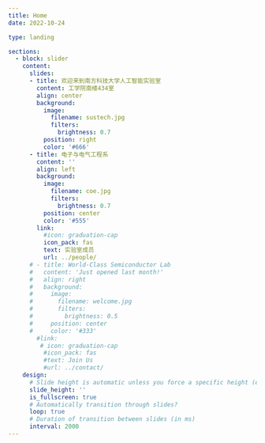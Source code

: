 ```yaml
---
title: Home
date: 2022-10-24

type: landing

sections:
  - block: slider
    content:
      slides:
      - title: 欢迎来到南方科技大学人工智能实验室
        content: 工学院南楼434室
        align: center
        background:
          image:
            filename: sustech.jpg
            filters:
              brightness: 0.7
          position: right
          color: '#666'
      - title: 电子与电气工程系
        content: ''
        align: left
        background:
          image:
            filename: coe.jpg
            filters:
              brightness: 0.7
          position: center
          color: '#555'
        link:
          #icon: graduation-cap
          icon_pack: fas
          text: 实验室成员
          url: ../people/
      # - title: World-Class Semiconductor Lab
      #   content: 'Just opened last month!'
      #   align: right
      #   background:
      #     image:
      #       filename: welcome.jpg
      #       filters:
      #         brightness: 0.5
      #     position: center
      #     color: '#333'
        #link:
         # icon: graduation-cap
          #icon_pack: fas
          #text: Join Us
          #url: ../contact/
    design:
      # Slide height is automatic unless you force a specific height (e.g. '400px')
      slide_height: ''
      is_fullscreen: true
      # Automatically transition through slides?
      loop: true
      # Duration of transition between slides (in ms)
      interval: 2000
---
```


